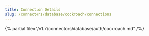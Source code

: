 ```yaml
---
title: Connection Details
slug: /connectors/database/cockroach/connections
---
```


{% partial file="/v1.7/connectors/database/auth/cockroach.md" /%}
